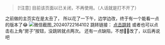 > [!注意]
> 目前该页面以已关闭，不再使用。（人话就是打不开了）


之前做的主页实在是太丑了，
所以花了一下午，边学边改，终于有一个能看一点的版本了😂
![微信截图_20240722164102](https://github.com/user-attachments/assets/7a119bbb-1a2d-4b99-b44a-1351fb3836ff)
跳转链接：
                  [点击跳转](https://home.120322.xyz/)
或者也可以点击右上角“房子”按钮，没跳转就点两次。
还有一点缺陷，不想🙅‍♀️改了，以后再说吧